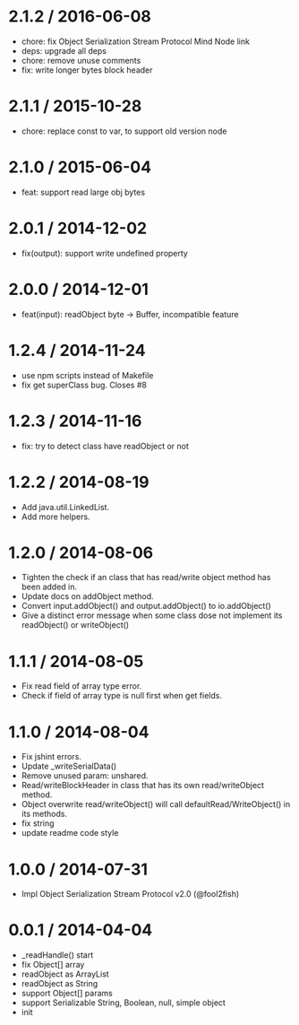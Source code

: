 
2.1.2 / 2016-06-08
==================

  * chore: fix Object Serialization Stream Protocol Mind Node link
  * deps: upgrade all deps
  * chore: remove unuse comments
  * fix: write longer bytes block header

2.1.1 / 2015-10-28
==================

 * chore: replace const to var, to support old version node

2.1.0 / 2015-06-04
==================

 * feat: support read large obj bytes

2.0.1 / 2014-12-02
==================

 * fix(output): support write undefined property

2.0.0 / 2014-12-01
==================

 * feat(input): readObject byte -> Buffer, incompatible feature

1.2.4 / 2014-11-24
==================

 * use npm scripts instead of Makefile
 * fix get superClass bug. Closes #8

1.2.3 / 2014-11-16
==================

 * fix: try to detect class have readObject or not

1.2.2 / 2014-08-19
==================

 * Add java.util.LinkedList.
 * Add more helpers.

1.2.0 / 2014-08-06
==================

 * Tighten the check if an class that has read/write object method has been added in.
 * Update docs on addObject method.
 * Convert input.addObject() and output.addObject() to io.addObject()
 * Give a distinct error message when some class dose not implement its readObject() or writeObject()

1.1.1 / 2014-08-05
==================

 * Fix read field of array type error.
 * Check if field of array type is null first when get fields.

1.1.0 / 2014-08-04
==================

 * Fix jshint errors.
 * Update _writeSerialData()
 * Remove unused param: unshared.
 * Read/writeBlockHeader in class that has its own read/writeObject method.
 * Object overwrite read/writeObject() will call defaultRead/WriteObject() in its methods.
 * fix string
 * update readme code style

1.0.0 / 2014-07-31
==================

 * Impl Object Serialization Stream Protocol v2.0 (@fool2fish)

0.0.1 / 2014-04-04
==================

 * _readHandle() start
 * fix Object[] array
 * readObject as ArrayList<String>
 * readObject as String
 * support Object[] params
 * support Serializable String, Boolean, null, simple object
 * init

